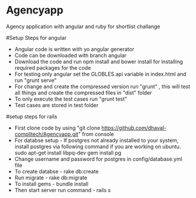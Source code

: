 # Agencyapp
Agency application with angular and ruby for shortlist challange

#Setup Steps for angular
- Angular code is written with yo angular generator
- Code can be downloaded with branch angular
- Download the code and run npm install and bower install for installing required packages for the code
- For testing only angular set the GLOBLES.api variable in index.html and run "grunt serve"
- For change and create the compressed version run "grunt" , this will test all things and create the compressed files in "dist" folder
- To only execute the test cases run "grunt test"
- Test cases are stored in test folder

#setup steps for rails
- First clone code by using "git clone https://github.com/dhaval-complitech/Agencyapp.git" from console
- For databse setup - If postgres not already installed to your system, install postgres via following command if you are working on ubuntu.
  sudo apt-get install libpq-dev
  gem install pg
- Change username and password for postgres in config/database.yml file
- To create databse - rake db:create
- Run migrate - rake db:migrate
- To install gems - bundle install
- Then start server run command - rails s